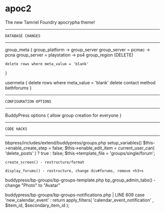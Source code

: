 apoc2
=====

The new Tamriel Foundry apocrypha theme!

-----------------------------------
	DATABASE CHANGES
-----------------------------------

group_meta {
	group_platform -> group_server
	group_server = pcmac -> pcna
	group_server = playstation -> ps4
	group_region (DELETE)

	delete rows where meta_value = 'blank'
}

usermeta {
	delete rows where meta_value = 'blank'
	delete contact method bethforums
}

-----------------------------------
	CONFIGURATION OPTIONS
-----------------------------------

BuddyPress options {
	allow group creation for everyone
}

-----------------------------------
	CODE HACKS
-----------------------------------

bbpress/includes/extend/buddypress/groups.php
	setup_variables()
		$this->enable_create_step   = false;
		$this->enable_edit_item     = current_user_can( 'delete_posts' ) ? true : false;
		$this->template_file        = 'groups/single/forum';

	create_screen() - restructure/format

	display_forums() - restructure, change div#forums, remove <h3>s

buddypress/bp-groups/bp-groups-template.php
	bp_group_admin_tabs() - change "Photo" to "Avatar"

buddypress/bp-groups/bp-groups-notifications.php | LINE 609
	case 'new_calendar_event' :
		return apply_filters( 'calendar_event_notification' , $item_id, $secondary_item_id );